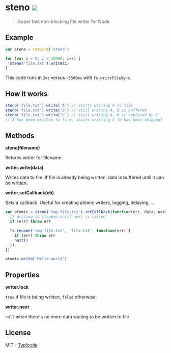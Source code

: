 # steno [![](http://img.shields.io/travis/typicode/steno.svg?style=flat)](https://travis-ci.org/typicode/steno)

> Super fast non-blocking file writer for Node

## Example

```javascript
var steno = require('steno')

for (var i = 0; i < 10000; i++) {
  steno('file.txt').write(i)
}
```

This code runs in `2ms` versus `~5500ms` with `fs.writeFileSync`.

## How it works

```javascript
steno('file.txt').write('A') // starts writing A to file
steno('file.txt').write('B') // still writing A, B is buffered
steno('file.txt').write('C') // still writing A, B is replaced by C
// A has been written to file, starts writting C (B has been skipped)
```

## Methods

__steno(filename)__

Returns writer for filename.

__writer.write(data)__

Writes data to file. If file is already being written, data is buffered until it can be written.

__writer.setCallback(cb)__

Sets a callback. Useful for creating atomic writers, logging, delaying, ...

```javascript
var atomic = steno('tmp-file.txt').setCallback(function(err, data, next) {
  // Writing is stopped until next is called
  if (err) throw err

  fs.rename('tmp-file.txt', 'file.txt', function(err) {
    if (err) throw err
    next()
  })
})

atomic.write('Hello world')
```

## Properties

__writer.lock__

`true` if file is being written, `false` otherwise.

__writer.next__

`null` when there's no more data waiting to be written to file.

## License

MIT - [Typicode](https://github.com/typicode)
